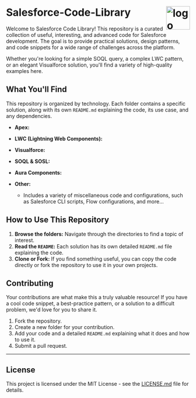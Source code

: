 # Salesforce-Code-Library <img width="65" height="64" align="right" alt="logo small syk" src="https://github.com/user-attachments/assets/6fb05ada-d7f7-433a-a73a-99dace196f35" />

Welcome to Salesforce Code Library! This repository is a curated collection of useful, interesting, and advanced code for Salesforce development. The goal is to provide practical solutions, design patterns, and code snippets for a wide range of challenges across the platform.

Whether you're looking for a simple SOQL query, a complex LWC pattern, or an elegant Visualforce solution, you'll find a variety of high-quality examples here.

## What You'll Find

This repository is organized by technology. Each folder contains a specific solution, along with its own `README.md` explaining the code, its use case, and any dependencies.

* **Apex:**
    
* **LWC (Lightning Web Components):**
    
* **Visualforce:**
   
* **SOQL & SOSL:**
    
* **Aura Components:**
   
* **Other:**
    * Includes a variety of miscellaneous code and configurations, such as Salesforce CLI scripts, Flow configurations, and more...

## How to Use This Repository

1.  **Browse the folders:** Navigate through the directories to find a topic of interest.
2.  **Read the `README`:** Each solution has its own detailed `README.md` file explaining the code.
3.  **Clone or Fork:** If you find something useful, you can copy the code directly or fork the repository to use it in your own projects.

## Contributing

Your contributions are what make this a truly valuable resource! If you have a cool code snippet, a best-practice pattern, or a solution to a difficult problem, we'd love for you to share it.

1.  Fork the repository.
2.  Create a new folder for your contribution.
3.  Add your code and a detailed `README.md` explaining what it does and how to use it.
4.  Submit a pull request.

---

## License

This project is licensed under the MIT License - see the [LICENSE.md](LICENSE.md) file for details.
